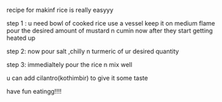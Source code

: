recipe for makinf rice is really easyyy

step 1 : u need bowl of cooked rice use a vessel keep it on medium flame pour the desired amount of mustard n cumin now after they start getting heated up

step 2: now pour salt ,chilly n turmeric of ur desired quantity

step 3: immedialtely pour the rice n mix well

u can add cilantro(kothimbir) to give it some taste

have fun eatingg!!!!
